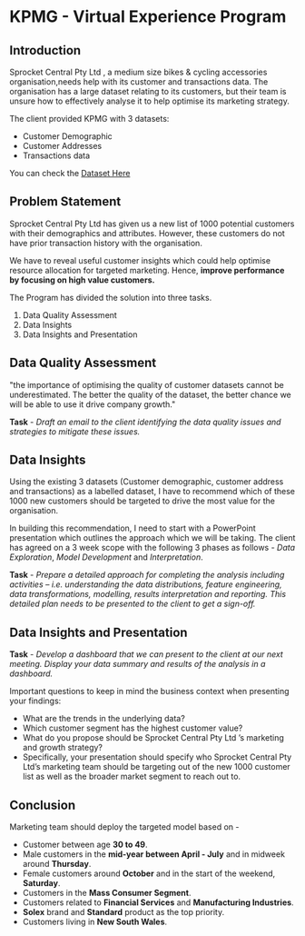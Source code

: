 # KPMG - Virtual Experience Program

## Introduction

Sprocket Central Pty Ltd , a medium size bikes & cycling accessories organisation,needs help with its customer and transactions data. The organisation has a large dataset relating to its customers, but their team is unsure how to effectively analyse it to help optimise its marketing strategy. 

The client provided KPMG with 3 datasets:

- Customer Demographic 
- Customer Addresses
- Transactions data


You can check the [Dataset Here](https://cdn-assets.theforage.com/vinternship_modules/kpmg_data_analytics/KPMG_VI_New_raw_data_update_final.xlsx)

## Problem Statement

Sprocket Central Pty Ltd has given us a new list of 1000 potential customers with their demographics and attributes. However, these customers do not have prior transaction history with the organisation. 

We have to reveal useful customer insights which could help optimise resource allocation for targeted marketing. Hence, __improve performance by focusing on high value customers.__

The Program has divided the solution into three tasks.
1. Data Quality Assessment
2. Data Insights
3. Data Insights and Presentation


## Data Quality Assessment

"the importance of optimising the quality of customer datasets cannot be underestimated. The better the quality of the dataset, the better chance we will be able to use it drive company growth."

__Task__ - _Draft an email to the client identifying the data quality issues and strategies to mitigate these issues._


## Data Insights

Using the existing 3 datasets (Customer demographic, customer address and transactions) as a labelled dataset, I have to recommend which of these 1000 new customers should be targeted to drive the most value for the organisation. 

In building this recommendation, I need to start with a PowerPoint presentation which outlines the approach which we will be taking. The client has agreed on a 3 week scope with the following 3 phases as follows - _Data Exploration_, _Model Development_ and _Interpretation_.

__Task__ - _Prepare a detailed approach for completing the analysis including activities – i.e. understanding the data distributions, feature engineering, data transformations, modelling, results interpretation and reporting. This detailed plan needs to be presented to the client to get a sign-off._



## Data Insights and Presentation

__Task__ - _Develop a dashboard that we can present to the client at our next meeting. Display your data summary and results of the analysis in a dashboard._ 

Important questions to keep in mind the business context when presenting your findings:
- What are the trends in the underlying data?
- Which customer segment has the highest customer value?
- What do you propose should be Sprocket Central Pty Ltd ’s marketing and growth strategy?
- Specifically, your presentation should specify who Sprocket Central Pty Ltd’s marketing team should be targeting out of the new 1000 customer list as well as the broader market segment to reach out to. 


## Conclusion

Marketing team should deploy the targeted model based on -
- Customer between age __30 to 49__.
- Male customers in the __mid-year between April - July__ and in midweek around __Thursday__.
- Female customers around __October__ and in the start of the weekend, __Saturday__.
- Customers in the __Mass Consumer Segment__.
- Customers related to __Financial Services__ and __Manufacturing Industries__.
- __Solex__ brand and __Standard__ product as the top priority.
- Customers living in __New South Wales__.
